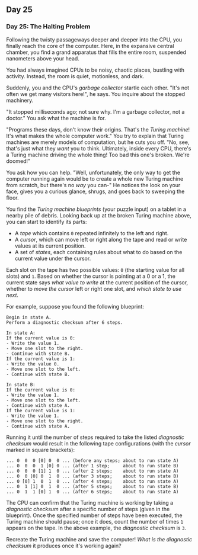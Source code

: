 ## Day 25

### Day 25: The Halting Problem

Following the twisty passageways deeper and deeper into the CPU, you finally reach the core of the
computer. Here, in the expansive central chamber, you find a grand apparatus that fills the entire room,
suspended nanometers above your head.

You had always imagined CPUs to be noisy, chaotic places, bustling with activity. Instead, the room
is quiet, motionless, and dark.

Suddenly, you and the CPU's _garbage collector_ startle each other. "It's not often we get many visitors
here!", he says. You inquire about the stopped machinery.

"It stopped milliseconds ago; not sure why. I'm a garbage collector, not a doctor." You ask what the
machine is for.

"Programs these days, don't know their origins. That's the _Turing machine_! It's what makes the whole
computer work." You try to explain that Turing machines are merely models of computation, but he cuts
you off. "No, see, that's just what they _want_ you to think. Ultimately, inside every CPU, there's a Turing
machine driving the whole thing! Too bad this one's broken. We're doomed!"

You ask how you can help. "Well, unfortunately, the only way to get the computer running again would
be to create a whole new Turing machine from scratch, but there's no _way_ you can-" He notices the
look on your face, gives you a curious glance, shrugs, and goes back to sweeping the floor.

You find the _Turing machine blueprints_ (your puzzle input) on a tablet in a nearby pile of debris. Looking
back up at the broken Turing machine above, you can start to identify its parts:

- A _tape_ which contains `0` repeated infinitely to the left and right.
- A _cursor_, which can move left or right along the tape and read or write values at its current position.
- A set of _states_, each containing rules about what to do based on the current value under the cursor.

Each slot on the tape has two possible values: `0` (the starting value for all slots) and `1`. Based on
whether the cursor is pointing at a 0 or a 1, the current state says _what value to write_ at the current
position of the cursor, whether to _move the cursor_ left or right one slot, and _which state to use next_.

For example, suppose you found the following blueprint:

```
Begin in state A.
Perform a diagnostic checksum after 6 steps.

In state A:
If the current value is 0:
- Write the value 1.
- Move one slot to the right.
- Continue with state B.
If the current value is 1:
- Write the value 0.
- Move one slot to the left.
- Continue with state B.

In state B:
If the current value is 0:
- Write the value 1.
- Move one slot to the left.
- Continue with state A.
If the current value is 1:
- Write the value 1.
- Move one slot to the right.
- Continue with state A.
```

Running it until the number of steps required to take the listed _diagnostic checksum_ would result
in the following tape configurations (with the _cursor_ marked in square brackets):

```
... 0  0  0 [0] 0  0 ... (before any steps; about to run state A)
... 0  0  0  1 [0] 0 ... (after 1 step;     about to run state B)
... 0  0  0 [1] 1  0 ... (after 2 steps;    about to run state A)
... 0  0 [0] 0  1  0 ... (after 3 steps;    about to run state B)
... 0 [0] 1  0  1  0 ... (after 4 steps;    about to run state A)
... 0  1 [1] 0  1  0 ... (after 5 steps;    about to run state B)
... 0  1  1 [0] 1  0 ... (after 6 steps;    about to run state A)
```

The CPU can confirm that the Turing machine is working by taking a _diagnostic checksum_ after a
specific number of steps (given in the blueprint). Once the specified number of steps have been
executed, the Turing machine should pause; once it does, count the number of times `1` appears on the
tape. In the above example, the _diagnostic checksum_ is `3`.

Recreate the Turing machine and save the computer! _What is the diagnostic checksum_ it produces
once it's working again?



